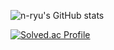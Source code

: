 ![n-ryu's GitHub stats](https://github-readme-stats.vercel.app/api?username=n-ryu&show_icons=true&theme=onedark)

[![Solved.ac Profile](http://mazassumnida.wtf/api/v2/generate_badge?boj=ababc1005)](https://solved.ac/ababc1005/)

<!--
**n-ryu/n-ryu** is a ✨ _special_ ✨ repository because its `README.md` (this file) appears on your GitHub profile.

Here are some ideas to get you started:

- 🔭 I’m currently working on ...
- 🌱 I’m currently learning ...
- 👯 I’m looking to collaborate on ...
- 🤔 I’m looking for help with ...
- 💬 Ask me about ...
- 📫 How to reach me: ...
- 😄 Pronouns: ...
- ⚡ Fun fact: ...
-->
